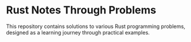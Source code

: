 # Rust Notes Through Problems

This repository contains solutions to various Rust programming problems, designed as a learning journey through practical examples.
